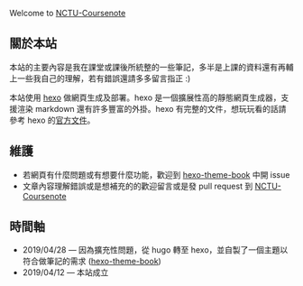 Welcome to [NCTU-Coursenote](https://github.com/kaiiiz/NCTU-Coursenote)

## 關於本站

本站的主要內容是我在課堂或課後所統整的一些筆記，多半是上課的資料還有再輔上一些我自己的理解，若有錯誤還請多多留言指正 :)

本站使用 [hexo](https://hexo.io/zh-tw/) 做網頁生成及部署。hexo 是一個擴展性高的靜態網頁生成器，支援渲染 markdown 還有許多豐富的外掛。hexo 有完整的文件，想玩玩看的話請參考 hexo 的[官方文件](https://hexo.io/zh-tw/docs/)。

## 維護

* 若網頁有什麼問題或有想要什麼功能，歡迎到 [hexo-theme-book](https://github.com/kaiiiz/hexo-theme-book) 中開 issue
* 文章內容理解錯誤或是想補充的的歡迎留言或是發 pull request 到 [NCTU-Coursenote](https://github.com/kaiiiz/NCTU-Coursenote)

## 時間軸

* 2019/04/28 — 因為擴充性問題，從 hugo 轉至 hexo，並自製了一個主題以符合做筆記的需求 ([hexo-theme-book](https://github.com/kaiiiz/hexo-theme-book))
* 2019/04/12 — 本站成立